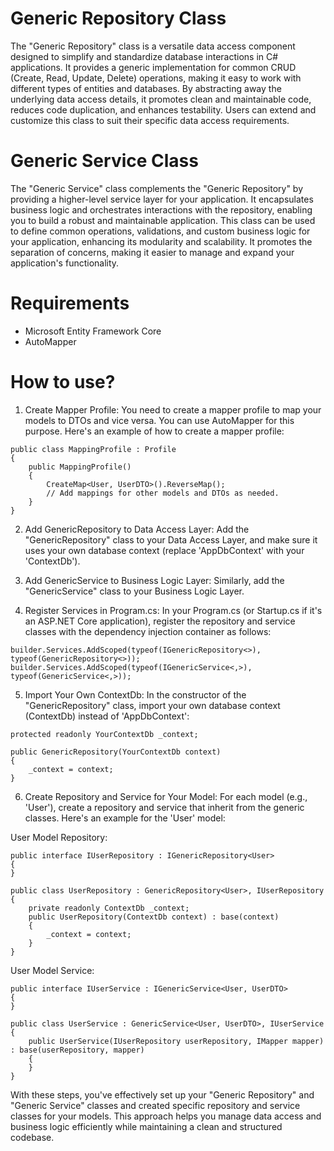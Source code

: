 # Generic Repository Class
The "Generic Repository" class is a versatile data access component designed to simplify and standardize database interactions in C# applications. It provides a generic implementation for common CRUD (Create, Read, Update, Delete) operations, making it easy to work with different types of entities and databases. By abstracting away the underlying data access details, it promotes clean and maintainable code, reduces code duplication, and enhances testability. Users can extend and customize this class to suit their specific data access requirements.

# Generic Service Class
The "Generic Service" class complements the "Generic Repository" by providing a higher-level service layer for your application. It encapsulates business logic and orchestrates interactions with the repository, enabling you to build a robust and maintainable application. This class can be used to define common operations, validations, and custom business logic for your application, enhancing its modularity and scalability. It promotes the separation of concerns, making it easier to manage and expand your application's functionality.

# Requirements
- Microsoft Entity Framework Core
- AutoMapper

# How to use?
1. Create Mapper Profile:
You need to create a mapper profile to map your models to DTOs and vice versa. You can use AutoMapper for this purpose. Here's an example of how to create a mapper profile:
```
public class MappingProfile : Profile
{
    public MappingProfile()
    {
        CreateMap<User, UserDTO>().ReverseMap();
        // Add mappings for other models and DTOs as needed.
    }
}
```

2. Add GenericRepository to Data Access Layer:
Add the "GenericRepository" class to your Data Access Layer, and make sure it uses your own database context (replace 'AppDbContext' with your 'ContextDb').

3. Add GenericService to Business Logic Layer:
Similarly, add the "GenericService" class to your Business Logic Layer.

4. Register Services in Program.cs:
In your Program.cs (or Startup.cs if it's an ASP.NET Core application), register the repository and service classes with the dependency injection container as follows:
```
builder.Services.AddScoped(typeof(IGenericRepository<>), typeof(GenericRepository<>));
builder.Services.AddScoped(typeof(IGenericService<,>), typeof(GenericService<,>));
```

5. Import Your Own ContextDb:
In the constructor of the "GenericRepository" class, import your own database context (ContextDb) instead of 'AppDbContext':
```
protected readonly YourContextDb _context;

public GenericRepository(YourContextDb context)
{
    _context = context;
}
```

6. Create Repository and Service for Your Model:
For each model (e.g., 'User'), create a repository and service that inherit from the generic classes. Here's an example for the 'User' model:

User Model Repository:
```
public interface IUserRepository : IGenericRepository<User>
{
}

public class UserRepository : GenericRepository<User>, IUserRepository
{
    private readonly ContextDb _context;
    public UserRepository(ContextDb context) : base(context)
    {
        _context = context;
    }
}
```

User Model Service:
```
public interface IUserService : IGenericService<User, UserDTO>
{
}

public class UserService : GenericService<User, UserDTO>, IUserService
{
    public UserService(IUserRepository userRepository, IMapper mapper) : base(userRepository, mapper)
    {
    }
}
```

With these steps, you've effectively set up your "Generic Repository" and "Generic Service" classes and created specific repository and service classes for your models. This approach helps you manage data access and business logic efficiently while maintaining a clean and structured codebase.